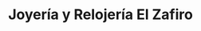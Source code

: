 ---
title: "Joyería y Relojería El Zafiro"
url: /san-isidro/joyeria-y-relojeria-el-zafiro/
shop: Schmuck
---
